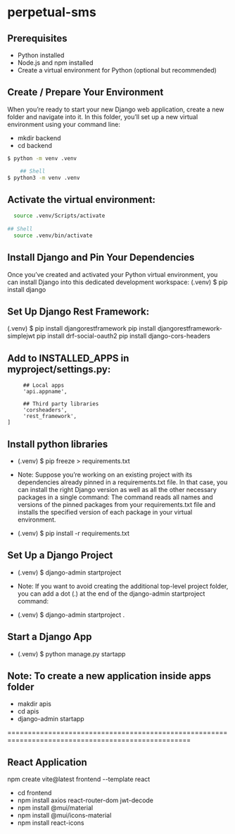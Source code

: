 # perpetual-sms

## Prerequisites
* Python installed
* Node.js and npm installed
* Create a virtual environment for Python (optional but recommended)

## Create / Prepare Your Environment
When you’re ready to start your new Django web application, create a new folder and navigate into it. In this folder, you’ll set up a new virtual environment using your command line:

- mkdir backend
- cd backend
```bash   
$ python -m venv .venv

    ## Shell
$ python3 -m venv .venv
```

## Activate the virtual environment:
  ```bash
    source .venv/Scripts/activate
    
  ## Shell
    source .venv/bin/activate
```

## Install Django and Pin Your Dependencies
Once you’ve created and activated your Python virtual environment, you can install Django into this dedicated development workspace:
(.venv) $
pip install django

## Set Up Django Rest Framework:
(.venv) $
pip install djangorestframework
pip install djangorestframework-simplejwt
pip install drf-social-oauth2
pip install django-cors-headers

## Add to INSTALLED_APPS in myproject/settings.py:
```INSTALLED_APPS = [
     ## Local apps
     'api.appname',

     ## Third party libraries
     'corsheaders',
     'rest_framework',
]
```

## Install python libraries
- (.venv) $
pip freeze > requirements.txt

* Note: Suppose you’re working on an existing project with its dependencies already pinned in a requirements.txt file. In that case, you can install the right Django version as well as all the other necessary packages in a single command: The command reads all names and versions of the pinned packages from your requirements.txt file and installs the specified version of each package in your virtual environment.
- (.venv) $ 
pip install -r requirements.txt

## Set Up a Django Project
- (.venv) $ django-admin startproject <projectname>

* Note: If you want to avoid creating the additional top-level project folder, you can add a dot (.) at the end of the django-admin startproject command:
- (.venv) $ django-admin startproject <projectname> .

## Start a Django App
- (.venv) $ python manage.py startapp <appname>

## Note: To create a new application inside apps folder
- makdir apis
- cd apis
- django-admin startapp <appname>


===================================================================================================
## React Application
npm create vite@latest frontend --template react
- cd frontend
- npm install axios react-router-dom jwt-decode
- npm install @mui/material
- npm install @mui/icons-material
- npm install react-icons
